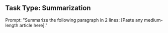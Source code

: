 ## Task Type: Summarization

Prompt:
"Summarize the following paragraph in 2 lines: [Paste any medium-length article here]."
